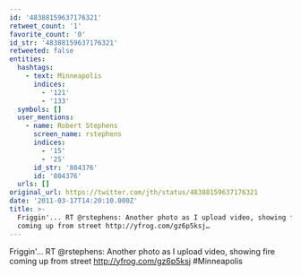 ```yaml
---
id: '48388159637176321'
retweet_count: '1'
favorite_count: '0'
id_str: '48388159637176321'
retweeted: false
entities:
  hashtags:
    - text: Minneapolis
      indices:
        - '121'
        - '133'
  symbols: []
  user_mentions:
    - name: Robert Stephens
      screen_name: rstephens
      indices:
        - '15'
        - '25'
      id_str: '804376'
      id: '804376'
  urls: []
original_url: https://twitter.com/jth/status/48388159637176321
date: '2011-03-17T14:20:10.000Z'
title: >-
  Friggin'... RT @rstephens: Another photo as I upload video, showing fire
  coming up from street http://yfrog.com/gz6p5ksj…
---
```


Friggin'... RT @rstephens: Another photo as I upload video, showing fire coming up from street http://yfrog.com/gz6p5ksj #Minneapolis